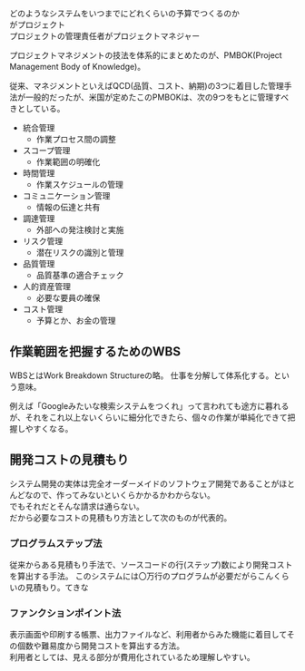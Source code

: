 どのようなシステムをいつまでにどれくらいの予算でつくるのか  
がプロジェクト  
プロジェクトの管理責任者がプロジェクトマネジャー

プロジェクトマネジメントの技法を体系的にまとめたのが、PMBOK(Project Management Body of Knowledge)。

従来、マネジメントといえばQCD(品質、コスト、納期)の3つに着目した管理手法が一般的だったが、米国が定めたこのPMBOKは、次の9つをもとに管理すべきとしている。

- 統合管理
  - 作業プロセス間の調整
- スコープ管理
  - 作業範囲の明確化
- 時間管理
  - 作業スケジュールの管理
- コミュニケーション管理
  - 情報の伝達と共有
- 調達管理
  - 外部への発注検討と実施
- リスク管理
  - 潜在リスクの識別と管理
- 品質管理
  - 品質基準の適合チェック
- 人的資産管理
  - 必要な要員の確保
- コスト管理
  - 予算とか、お金の管理

## 作業範囲を把握するためのWBS

WBSとはWork Breakdown Structureの略。
仕事を分解して体系化する。という意味。

例えば「Googleみたいな検索システムをつくれ」って言われても途方に暮れるが、それをこれ以上ないくらいに細分化できたら、個々の作業が単純化できて把握しやすくなる。

## 開発コストの見積もり

システム開発の実体は完全オーダーメイドのソフトウェア開発であることがほとんどなので、作ってみないといくらかかるかわからない。  
でもそれだとそんな請求は通らない。  
だから必要なコストの見積もり方法として次のものが代表的。

### プログラムステップ法

従来からある見積もり手法で、ソースコードの行(ステップ)数により開発コストを算出する手法。
このシステムには〇万行のプログラムが必要だがらこんくらいの見積もり。てきな

### ファンクションポイント法

表示画面や印刷する帳票、出力ファイルなど、利用者からみた機能に着目してその個数や難易度から開発コストを算出する方法。  
利用者としては、見える部分が費用化されているため理解しやすい。